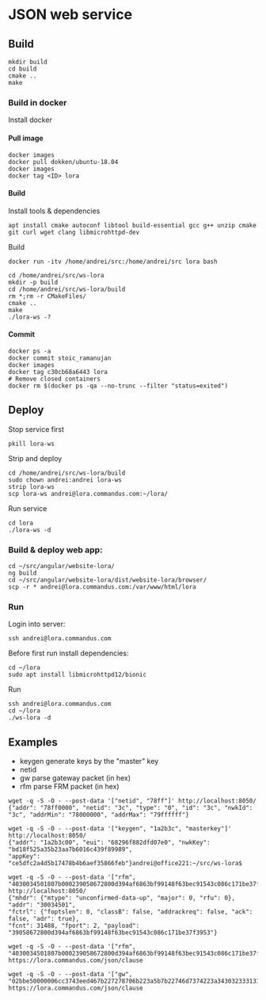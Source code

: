 # JSON web service

## Build

```
mkdir build
cd build
cmake ..
make
```


### Build in docker

Install docker

#### Pull image

```
docker images
docker pull dokken/ubuntu-18.04
docker images
docker tag <ID> lora
```

#### Build

Install tools & dependencies

```
apt install cmake autoconf libtool build-essential gcc g++ unzip cmake git curl wget clang libmicrohttpd-dev
```

Build

```
docker run -itv /home/andrei/src:/home/andrei/src lora bash

cd /home/andrei/src/ws-lora
mkdir -p build
cd /home/andrei/src/ws-lora/build
rm *;rm -r CMakeFiles/
cmake ..
make
./lora-ws -?
```

#### Commit

```
docker ps -a
docker commit stoic_ramanujan
docker images
docker tag c30cb68a6443 lora
# Remove closed containers
docker rm $(docker ps -qa --no-trunc --filter "status=exited")
```

## Deploy

Stop service first

```
pkill lora-ws
```

Strip and deploy

```
cd /home/andrei/src/ws-lora/build
sudo chown andrei:andrei lora-ws
strip lora-ws
scp lora-ws andrei@lora.commandus.com:~/lora/
```

Run service

```
cd lora
./lora-ws -d
```

### Build & deploy web app:

```
cd ~/src/angular/website-lora/
ng build
cd ~/src/angular/website-lora/dist/website-lora/browser/
scp -r * andrei@lora.commandus.com:/var/www/html/lora
```

### Run

Login into server:

```
ssh andrei@lora.commandus.com
```

Before first run install dependencies:

```
cd ~/lora
sudo apt install libmicrohttpd12/bionic
```

Run

```
ssh andrei@lora.commandus.com
cd ~/lora
./ws-lora -d
```


## Examples

- keygen generate keys by the "master" key
- netid
- gw parse gateway packet (in hex)
- rfm parse FRM packet (in hex)

```
wget -q -S -O - --post-data '["netid", "78ff"]' http://localhost:8050/
{"addr": "78ff0000", "netid": "3c", "type": "0", "id": "3c", "nwkId": "3c", "addrMin": "78000000", "addrMax": "79ffffff"}
```

```
wget -q -S -O - --post-data '["keygen", "1a2b3c", "masterkey"]' http://localhost:8050/
{"addr": "1a2b3c00", "eui": "68296f882dfd07e0", "nwkKey": "bd18f525a35b23aa7b6016c439f89989", 
"appKey": "ce5dfc2a4d5b17478b4b6aef35866feb"}andrei@office221:~/src/ws-lora$ 
```

```
wget -q -S -O - --post-data '["rfm", "4030034501807b000239058672800d394af6863bf99148f63bec91543c086c171be37f3953"]' http://localhost:8050/
{"mhdr": {"mtype": "unconfirmed-data-up", "major": 0, "rfu": 0}, "addr": "30034501", 
"fctrl": {"foptslen": 0, "classB": false, "addrackreq": false, "ack": false, "adr": true},
"fcnt": 31488, "fport": 2, "payload": "39058672800d394af6863bf99148f63bec91543c086c171be37f3953"} 
``` 

```
wget -q -S -O - --post-data '["rfm", "4030034501807b000239058672800d394af6863bf99148f63bec91543c086c171be37f3953"]' https://lora.commandus.com/json/clause
```

```
wget -q -S -O - --post-data '["gw", "02bbe50000006cc3743eed467b227278706b223a5b7b22746d7374223a343032333131313534302c226368616e223a332c2272666368223a302c2266726571223a3836342e3730303030302c2273746174223a312c226d6f6475223a224c4f5241222c2264617472223a22534631324257313235222c22636f6472223a22342f35222c226c736e72223a2d31382e352c2272737369223a2d3132312c2273697a65223a33372c2264617461223a22514441445251474151774143334749312b374553394d697030356a436c6f536f464e367a634b65437877394d7357457634513d3d227d5d7d"]' https://lora.commandus.com/json/clause
```
